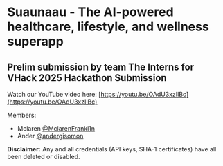 # Suaunaau - The AI-powered healthcare, lifestyle, and wellness superapp
## Prelim submission by team The Interns for VHack 2025 Hackathon Submission

Watch our YouTube video here: [https://youtu.be/OAdU3xzIlBc](https://youtu.be/OAdU3xzIlBc)

Members:
- Mclaren [@MclarenFrankl1n](https://github.com/MclarenFrankl1n)
- Ander [@andergisomon](https://github.com/andergisomon)

**Disclaimer:** Any and all credentials (API keys, SHA-1 certificates) have all been deleted or disabled.

